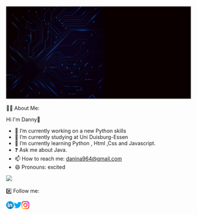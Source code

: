 ![](https://github.com/Danny1024-na/Danny1024-na/blob/main/My%20Gif.gif)

 
 👨‍💻 About Me:
 
Hi I'm Danny👋

- 🔭 I’m currently working on a new Python skills
- 🌱 I’m currently studying at Uni Duisburg-Essen
- 📖 I’m currently learning Python , Html ,Css and Javascript.
- ❓ Ask me about Java.
- 📫 How to reach me: danina964@gmail.com
- 😄 Pronouns: excited

![](https://visitor-badge.laobi.icu/badge?page_id=Danny1024-na.Danny1024-na)

<!-- ![GitHub stats](https://github-readme-stats.vercel.app/api?username=Danny1024-na&show_icons=true&theme=tokyonight)


[![Anurag’s github stats](https://github-readme-stats.vercel.app/api?username=Danny1024-na)](https://github.com/Danny1024-na)

[![Top Langs](https://github-readme-stats.vercel.app/api/top-langs/?username=Danny1024-na)](https://github.com/Danny1024-na/github-readme-stats) -->

#️⃣ Follow me:

<a href="https://www.linkedin.com/in/danny-1024-na/"  target="blank">
  <img align="left" src="https://raw.githubusercontent.com/Danny1024-na/Danny1024-na/main/Photos/linkedin.png" alt=icon | LinkedIn width="21px"/>
  </a>
<a href="https://twitter.com/dannyna1024"  target="blank">
  <img align="left" src="https://raw.githubusercontent.com/Danny1024-na/Danny1024-na/main/Photos/twitter.png" alt=icon | LinkedIn width="21px"/>
  </a>
<a href="https://www.instagram.com/danny_nasra_1024/"  target="blank">
  <img align="left" src="https://raw.githubusercontent.com/Danny1024-na/Danny1024-na/main/Photos/instagram.png" alt=icon | LinkedIn width="21px"/>
  </a>
